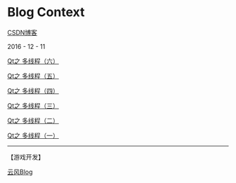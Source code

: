 # Blog Context


[CSDN博客](http://blog.csdn.net/feng1790291543)


2016 - 12 - 11


[Qt之 多线程（六）](https://github.com/Peakchen/My-Blog/issues/6)  


[Qt之 多线程（五）](https://github.com/Peakchen/My-Blog/issues/5)  


[Qt之 多线程（四）](https://github.com/Peakchen/My-Blog/issues/4)  


[Qt之 多线程（三）](https://github.com/Peakchen/My-Blog/issues/3)  


[Qt之 多线程（二）](https://github.com/Peakchen/My-Blog/issues/2) 


[Qt之 多线程（一）](https://github.com/Peakchen/My-Blog/issues/1)  


------------------------------------------------------------------------------------------------

【游戏开发】

[云风Blog](http://blog.codingnow.com/)  
